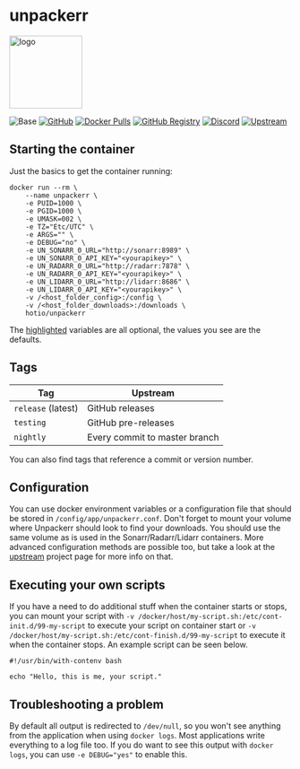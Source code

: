 # unpackerr

[<img src="https://hotio.dev/img/unpackerr.png" alt="logo" height="130" width="130">](https://github.com/davidnewhall/unpackerr)

![Base](https://img.shields.io/badge/base-alpine-blue)
[![GitHub](https://img.shields.io/badge/source-github-lightgrey)](https://github.com/hotio/docker-unpackerr)
[![Docker Pulls](https://img.shields.io/docker/pulls/hotio/unpackerr)](https://hub.docker.com/r/hotio/unpackerr)
[![GitHub Registry](https://img.shields.io/badge/registry-ghcr.io-blue)](https://github.com/users/hotio/packages/container/package/unpackerr)
[![Discord](https://img.shields.io/discord/610068305893523457?color=738ad6&label=discord&logo=discord&logoColor=white)](https://discord.gg/3SnkuKp)
[![Upstream](https://img.shields.io/badge/upstream-project-yellow)](https://github.com/davidnewhall/unpackerr)

## Starting the container

Just the basics to get the container running:

```shell hl_lines="3 4 5 6 7 8"
docker run --rm \
    --name unpackerr \
    -e PUID=1000 \
    -e PGID=1000 \
    -e UMASK=002 \
    -e TZ="Etc/UTC" \
    -e ARGS="" \
    -e DEBUG="no" \
    -e UN_SONARR_0_URL="http://sonarr:8989" \
    -e UN_SONARR_0_API_KEY="<yourapikey>" \
    -e UN_RADARR_0_URL="http://radarr:7878" \
    -e UN_RADARR_0_API_KEY="<yourapikey>" \
    -e UN_LIDARR_0_URL="http://lidarr:8686" \
    -e UN_LIDARR_0_API_KEY="<yourapikey>" \
    -v /<host_folder_config>:/config \
    -v /<host_folder_downloads>:/downloads \
    hotio/unpackerr
```

The [highlighted](https://hotio.dev/containers/unpackerr) variables are all optional, the values you see are the defaults.

## Tags

| Tag                | Upstream                      |
| -------------------|-------------------------------|
| `release` (latest) | GitHub releases               |
| `testing`          | GitHub pre-releases           |
| `nightly`          | Every commit to master branch |

You can also find tags that reference a commit or version number.

## Configuration

You can use docker environment variables or a configuration file that should be stored in `/config/app/unpackerr.conf`. Don't forget to mount your volume where Unpackerr should look to find your downloads. You should use the same volume as is used in the Sonarr/Radarr/Lidarr containers. More advanced configuration methods are possible too, but take a look at the [upstream](https://github.com/davidnewhall/unpackerr) project page for more info on that.

## Executing your own scripts

If you have a need to do additional stuff when the container starts or stops, you can mount your script with `-v /docker/host/my-script.sh:/etc/cont-init.d/99-my-script` to execute your script on container start or `-v /docker/host/my-script.sh:/etc/cont-finish.d/99-my-script` to execute it when the container stops. An example script can be seen below.

```shell
#!/usr/bin/with-contenv bash

echo "Hello, this is me, your script."
```

## Troubleshooting a problem

By default all output is redirected to `/dev/null`, so you won't see anything from the application when using `docker logs`. Most applications write everything to a log file too. If you do want to see this output with `docker logs`, you can use `-e DEBUG="yes"` to enable this.
